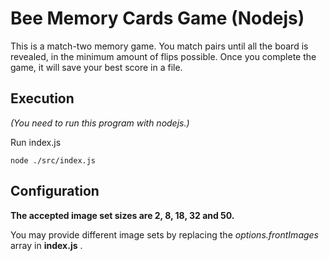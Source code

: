 # Bee Memory Cards Game (Nodejs)

This is a match-two memory game. You match pairs until all the board is revealed, in the minimum amount of flips possible. Once you complete the game, it will save your best score in a file.

## Execution
*(You need to run this program with nodejs.)*
 
Run index.js

```
node ./src/index.js
```

## Configuration

**The accepted image set sizes are 2, 8, 18, 32 and 50.**

You may provide different image sets by replacing the *options.frontImages* array in **index.js** .
